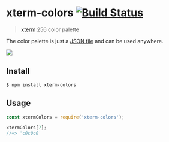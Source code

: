 # xterm-colors [![Build Status](https://travis-ci.com/sindresorhus/xterm-colors.svg?branch=master)](https://travis-ci.com/sindresorhus/xterm-colors)

> [xterm](https://en.wikipedia.org/wiki/Xterm) 256 color palette

The color palette is just a [JSON file](xterm-colors.json) and can be used anywhere.

![](https://upload.wikimedia.org/wikipedia/commons/9/95/Xterm_color_chart.png)

## Install

```
$ npm install xterm-colors
```

## Usage

```js
const xtermColors = require('xterm-colors');

xtermColors[7];
//=> 'c0c0c0'
```
